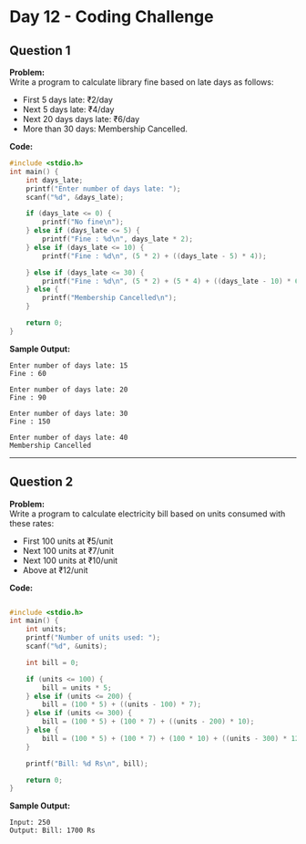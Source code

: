 # Day 12 - Coding Challenge

## Question 1  
**Problem:**  
Write a program to calculate library fine based on late days as follows:
- First 5 days late: ₹2/day
- Next 5 days late: ₹4/day
- Next 20 days days late: ₹6/day
- More than 30 days: Membership Cancelled.

**Code:**  
```c
#include <stdio.h>
int main() {
    int days_late;
    printf("Enter number of days late: ");
    scanf("%d", &days_late);

    if (days_late <= 0) {
        printf("No fine\n");
    } else if (days_late <= 5) {
        printf("Fine : %d\n", days_late * 2);
    } else if (days_late <= 10) {
        printf("Fine : %d\n", (5 * 2) + ((days_late - 5) * 4));

    } else if (days_late <= 30) {
        printf("Fine : %d\n", (5 * 2) + (5 * 4) + ((days_late - 10) * 6));
    } else {
        printf("Membership Cancelled\n");
    }

    return 0;
}
```

**Sample Output:**  
```
Enter number of days late: 15
Fine : 60

Enter number of days late: 20
Fine : 90

Enter number of days late: 30
Fine : 150

Enter number of days late: 40
Membership Cancelled
```

---

## Question 2  
**Problem:**  
Write a program to calculate electricity bill based on units consumed with these rates:
- First 100 units at ₹5/unit
- Next 100 units at ₹7/unit
- Next 100 units at ₹10/unit
- Above at ₹12/unit



**Code:**  
```c

#include <stdio.h>
int main() {
    int units;
    printf("Number of units used: ");
    scanf("%d", &units);

    int bill = 0;

    if (units <= 100) {
        bill = units * 5;
    } else if (units <= 200) {
        bill = (100 * 5) + ((units - 100) * 7);
    } else if (units <= 300) {
        bill = (100 * 5) + (100 * 7) + ((units - 200) * 10);
    } else {
        bill = (100 * 5) + (100 * 7) + (100 * 10) + ((units - 300) * 12);
    }

    printf("Bill: %d Rs\n", bill);

    return 0;
}
```

**Sample Output:**  
```
Input: 250
Output: Bill: 1700 Rs
```
